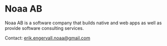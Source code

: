 # Noaa AB

Noaa AB is a software company that builds native and web apps as well as provide software consulting services.

Contact: erik.engervall.noaa@gmail.com
